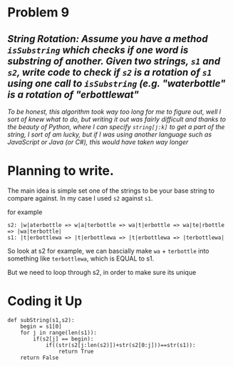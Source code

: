 # Problem 9
_**String Rotation**: Assume you have a method `isSubstring` which checks if one word is substring of another. Given two strings, 
`s1` and `s2`, write code to check if `s2` is a rotation of `s1` using one call to `isSubstring` (e.g. "waterbottle" is a rotation 
of "erbottlewat"_
---
_To be honest, this algorithm took way too long for me to figure out, well I sort of knew what to do, but writing it out was fairly difficult and thanks to the beauty of Python, where I can specify `string[j:k]` to get a part of the string, I sort of am lucky, but if I was using another language such as JavaScript or Java (or C#), this would have taken way longer_

# Planning to write.
The main idea is simple set one of the strings to be your base string to compare against. In my case I used `s2` against `s1`.

for example
```
s2: |w|aterbottle => w|a|terbottle => wa|t|erbottle => wa|te|rbottle => |wa|terbottle| 
s1: |t|erbottlewa => |t|erbottlewa => |t|erbottlewa => |terbottlewa|
```
So look at s2 for example, we can bascially make `wa` + `terbottle` into something like `terbottlewa`, which is EQUAL to s1.

But we need to loop through s2, in order to make sure its unique

# Coding it Up
```
def subString(s1,s2):
    begin = s1[0]
    for j in range(len(s1)):
        if(s2[j] == begin):
            if((str(s2[j:len(s2)])+str(s2[0:j]))==str(s1)):
                return True
    return False


```
